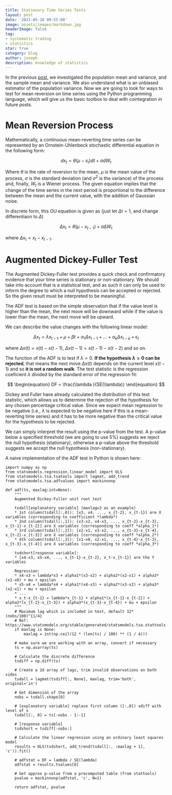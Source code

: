 ```yaml
---
title: Stationary Time Series Tests
layout: post
date: '2021-05-28 09:55:00'
image: assets/images/markdown.jpg
headerImage: false
tag:
- systematic trading
- statistics
star: true
category: blog
author: joseph
description: knowledge of statistics
---
```


<head>
    <script src="https://cdn.mathjax.org/mathjax/latest/MathJax.js?config=TeX-AMS-MML_HTMLorMML" type="text/javascript"></script>
    <script type="text/x-mathjax-config">
        MathJax.Hub.Config({
            tex2jax: {
            skipTags: ['script', 'noscript', 'style', 'textarea', 'pre'],
            inlineMath: [['$','$']]
            }
        });
    </script>
</head>


In the previous [post](https://josephchenhk.github.io/sample-mean-and-variance/), we investigated the population mean and variance, and the sample mean and variance. We also understand what is an unbiased estimator of the population variance. Now we are going to look for ways to test for mean reversion on time series using the Python programming language, which will give us the basic toolbox to deal with cointegration in future posts.

# Mean Reversion Process
Mathematically, a continuous mean-reverting time series can be represented by an Ornstein-Uhlenbeck stochastic differential equation in the following form:

$$
\begin{equation} \label{ou-eq}
dx_t = \theta(\mu - x_t)dt + \sigma dW_t
\end{equation}
$$

Where $\theta$ is the rate of reversion to the mean, $\mu$ is the mean value of the process, $\sigma$ is the standard deviation (and $\sigma^2$ is the variance) of the process and, finally, $W_t$ is a Wiener process. The given equation implies that the change of the time series in the next period is proportional to the difference between the mean and the current value, with the addition of Gaussian noise.

In discrete form, this OU equation is given as (just let $\Delta t=1$, and change differentiaon to $\Delta$)

$$
\begin{equation} 
\Delta x_t = \theta(\mu - x_{t-1}) + \sigma \Delta W_t
\end{equation}
$$

where $\Delta x_t = x_t - x_{t-1}$.
# Augmented Dickey-Fuller Test
The Augmented Dickey-Fuller test provides a quick check and confirmatory evidence that your time series is stationary or non-stationary. We should take into account that is a statistical test, and as such it can only be used to inform the degree to which a null hypothesis can be accepted or rejected. So the given result must be interpreted to be meaningful.

The ADF test is based on the simple observation that if the value level is higher than the mean, the next move will be downward while if the value is lower than the mean, the next move will be upward.

We can describe the value changes with the following linear model:

$$
\begin{equation} 
\Delta x_t = \lambda x_{t-1} + \mu + \beta t + \alpha_1 \Delta x_{t-1} + ... + \alpha_k \Delta x_{t-k}  + \epsilon_t
\end{equation}
$$

where $\Delta x(t) = x(t) - x(t-1)$, $\Delta x(t-1) = x(t-1) - x(t-2)$ and so on.

The function of the ADF is to test if $\lambda = 0$. **If the hypothesis $\lambda = 0$ can be rejected**, that means the next move $\Delta x(t)$ depends on the current level $x(t-1)$ and so **it is not a random walk**. The test statistic is the regression coeficient $\lambda$ divided by the standard error of the regression fit:

$$
\begin{equation} 
DF = \frac{\lambda }{SE(\lambda)}
\end{equation}
$$

Dickey and Fuller have already calculated the distribution of this test statistic, which allows us to determine the rejection of the hypothesis for any chosen percentage critical value. Since we expect mean regression to be negative (i.e., $\lambda$ is expected to be negative here if this is a mean-reverting time series) and it has to be more negative than the critical value for the hypothesis to be rejected.

We can simply interpret the result using the p-value from the test. A p-value below a specified threshold (we are going to use 5%) suggests we reject the null hypothesis (stationary), otherwise a p-value above the threshold suggests we accept the null hypothesis (non-stationary).

A naive implementation of the ADF test in Python is shown here:

```
import numpy as np
from statsmodels.regression.linear_model import OLS
from statsmodels.tsa.tsatools import lagmat, add_trend
from statsmodels.tsa.adfvalues import mackinnonp

def adf(ts, maxlag:int=None):
    """
    Augmented Dickey-Fuller unit root test

    tsdall[explanatory variable] (maxlag=3 as an example)
    * 1st column(tsdall[:,0]): [x3, x4, ..., x_{t-2}, x_{t-1}] are X variables (corresponding to coefficient *lambda*)
    * 2nd column(tsdall[:,1]): [x3-x2, x4-x3, ..., x_{t-2}-x_{t-3}, x_{t-1}-x_{t-2}] are X variables (corresponding to coeff *alpha_1*)
    * 3rd column(tsdall[:,2]): [x2-x1, x3-x2, ..., x_{t-3}-x_{t-4}, x_{t-2}-x_{t-3}] are X variables (corresponding to coeff *alpha_2*)
    * 4th column(tsdall[:,3]): [x1-x0, x2-x1, ..., x_{t-4}-x_{t-3}, x_{t-3}-x_{t-4}] are X variables (corresponding to coeff *alpha_3*)

    tsdshort[response variable]:
    * [x4-x3, x5-x4, ..., x_{t-1}-x_{t-2}, x_t-x_{t-1}] are the Y variables

    Regression:
    * x4-x3 = lambda*x3 + alpha1*(x3-x2) + alpha2*(x2-x1) + alpha3*(x1-x0) + mu + epsilon
    * x5-x4 = lambda*x4 + alpha1*(x4-x3) + alpha2*(x3-x2) + alpha3*(x2-x1) + mu + epsilon
    * ...
    * x_t-x_{t-1} = lambda*x_{t-1} + alpha1*(x_{t-1}-x_{t-2}) + alpha2*(x_{t-2}-x_{t-3}) + alpha3*(x_{t-3}-x_{t-4}) + mu + epsilon
    """
    # Maximum lag which is included in test, default 12*(nobs/100)^{1/4} 
    # Ref: https://www.statsmodels.org/stable/generated/statsmodels.tsa.stattools.adfuller.html
    if maxlag is None:
        maxlag = int(np.ceil(12 * (len(ts) / 100) ** (1 / 4)))

    # make sure we are working with an array, convert if necessary
    ts = np.asarray(ts)

    # Calculate the discrete difference
    tsdiff = np.diff(ts)

    # Create a 2d array of lags, trim invalid observations on both sides
    tsdall = lagmat(tsdiff[:, None], maxlag, trim='both', original='in')

    # Get dimension of the array
    nobs = tsdall.shape[0]

    # [explanatory variable] replace first column ([:,0]) xdiff with level of x
    tsdall[:, 0] = ts[-nobs - 1:-1]

    # [response variable]
    tsdshort = tsdiff[-nobs:]

    # Calculate the linear regression using an ordinary least squares model
    results = OLS(tsdshort, add_trend(tsdall[:, :maxlag + 1], 'c')).fit()

    # adfstat = DF = lambda / SE(lambda)
    adfstat = results.tvalues[0]

    # Get approx p-value from a precomputed table (from stattools)
    pvalue = mackinnonp(adfstat, 'c', N=1)

    return adfstat, pvalue
```
